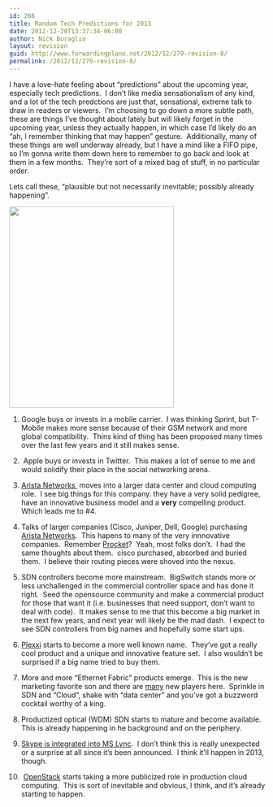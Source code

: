 ```yaml
---
id: 288
title: Random Tech Predictions for 2013
date: 2012-12-20T13:37:34-06:00
author: Nick Buraglio
layout: revision
guid: http://www.forwardingplane.net/2012/12/279-revision-8/
permalink: /2012/12/279-revision-8/
---
```

I have a love-hate feeling about &#8220;predictions&#8221; about the upcoming year, especially tech predictions.  I don&#8217;t like media sensationalism of any kind, and a lot of the tech predctions are just that, sensational, extreme talk to draw in readers or viewers.  I&#8217;m choosing to go down a more subtle path, these are things I&#8217;ve thought about lately but will likely forget in the upcoming year, unless they actually happen, in which case I&#8217;d likely do an &#8220;ah, I remember thinking that may happen&#8221; gesture.  Additionally, many of these things are well underway already, but I have a mind like a FIFO pipe, so I&#8217;m gonna write them down here to remember to go back and look at them in a few months.  They&#8217;re sort of a mixed bag of stuff, in no particular order.

Lets call these, &#8220;plausible but not necessarily inevitable; possibly already happening&#8221;.

[<img class="aligncenter size-full wp-image-283" title="crystal-ball" src="http://www.forwardingplane.net/wp-content/uploads/2012/12/crystal-ball.jpg" alt="" width="324" height="396" srcset="http://www.forwardingplane.net/wp-content/uploads/2012/12/crystal-ball.jpg 324w, http://www.forwardingplane.net/wp-content/uploads/2012/12/crystal-ball-245x300.jpg 245w" sizes="(max-width: 324px) 100vw, 324px" />](http://www.forwardingplane.net/wp-content/uploads/2012/12/crystal-ball.jpg)

1. Google buys or invests in a mobile carrier.  I was thinking Sprint, but T-Mobile makes more sense because of their GSM network and more global compatibility.  Thins kind of thing has been proposed many times over the last few years and it still makes sense.

2.  Apple buys or invests in Twitter.  This makes a lot of sense to me and would solidify their place in the social networking arena.

3. [Arista Networks ](http://www.aristanetworks.com) moves into a larger data center and cloud computing role.  I see big things for this company. they have a very solid pedigree, have an innovative business model and a **very** compelling product.   Which leads me to #4.

4. Talks of larger companies (Cisco, Juniper, Dell, Google) purchasing [Arista Networks](http://www.aristanetworks.com).  This hapens to many of the very innnovative companies.  Remember [Procket](http://en.wikipedia.org/wiki/Procket_Networks)?  Yeah, most folks don&#8217;t.  I had the same thoughts about them.  cisco purchased, absorbed and buried them.  I believe their routing pieces were shoved into the nexus.

5. SDN controllers become more mainstream.  BigSwitch stands more or less unchallenged in the commercial controller space and has done it right.  Seed the opensource community and make a commercial product for those that want it (i.e. businesses that need support, don&#8217;t want to deal with code).  It makes sense to me that this become a big market in the next few years, and next year will likely be the mad dash.  I expect to see SDN controllers from big names and hopefully some start ups.

6. [Plexxi](http://www.plexxi.com) starts to become a more well known name.  They&#8217;ve got a really cool product and a unique and innovative feature set.  I also wouldn&#8217;t be surprised if a big name tried to buy them.

7. More and more &#8220;Ethernet Fabric&#8221; products emerge.  This is the new marketing favorite son and there are [many](http://gnodal.com) new players here.  Sprinkle in SDN and &#8220;Cloud&#8221;, shake with &#8220;data center&#8221; and you&#8217;ve got a buzzword cocktail worthy of a king.

8. Productized optical (WDM) SDN starts to mature and become available. This is already happening in he background and on the periphery.

9. [Skype is integrated into MS Lync](http://www.crn.com/news/networking/240007827/microsoft-confirms-more-details-of-lync-skype-integration.htm).  I don&#8217;t think this is really unexpected or a surprise at all since it&#8217;s been announced.  I think it&#8217;ll happen in 2013, though.

10.  [OpenStack](http://www.openstack.org) starts taking a more publicized role in production cloud computing.  This is sort of inevitable and obvious, I think, and it&#8217;s already starting to happen.